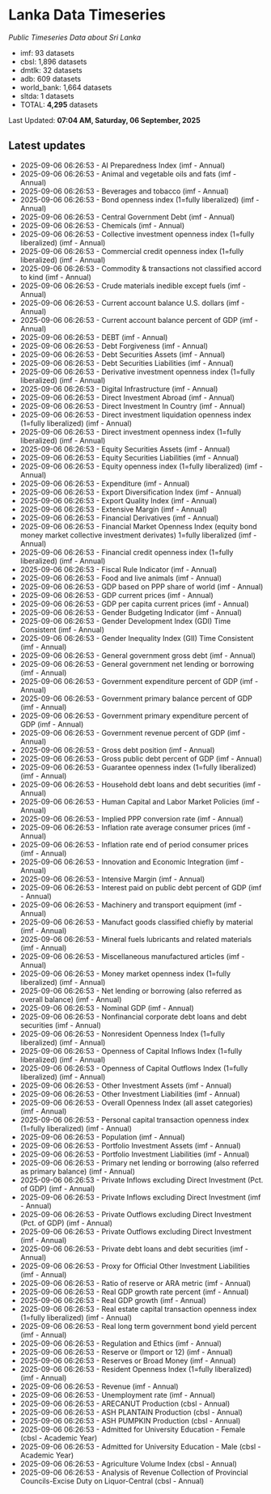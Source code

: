 # Lanka Data Timeseries
*Public Timeseries Data about Sri Lanka*

* imf: 93 datasets
* cbsl: 1,896 datasets
* dmtlk: 32 datasets
* adb: 609 datasets
* world_bank: 1,664 datasets
* sltda: 1 datasets
* TOTAL: **4,295** datasets

Last Updated: **07:04 AM, Saturday, 06 September, 2025**

## Latest updates

* 2025-09-06 06:26:53 - AI Preparedness Index (imf - Annual)
* 2025-09-06 06:26:53 - Animal and vegetable oils and fats (imf - Annual)
* 2025-09-06 06:26:53 - Beverages and tobacco (imf - Annual)
* 2025-09-06 06:26:53 - Bond openness index (1=fully liberalized) (imf - Annual)
* 2025-09-06 06:26:53 - Central Government Debt (imf - Annual)
* 2025-09-06 06:26:53 - Chemicals (imf - Annual)
* 2025-09-06 06:26:53 - Collective investment openness index (1=fully liberalized) (imf - Annual)
* 2025-09-06 06:26:53 - Commercial credit openness index (1=fully liberalized) (imf - Annual)
* 2025-09-06 06:26:53 - Commodity & transactions not classified accord to kind (imf - Annual)
* 2025-09-06 06:26:53 - Crude materials inedible except fuels (imf - Annual)
* 2025-09-06 06:26:53 - Current account balance U.S. dollars (imf - Annual)
* 2025-09-06 06:26:53 - Current account balance percent of GDP (imf - Annual)
* 2025-09-06 06:26:53 - DEBT (imf - Annual)
* 2025-09-06 06:26:53 - Debt Forgiveness (imf - Annual)
* 2025-09-06 06:26:53 - Debt Securities Assets (imf - Annual)
* 2025-09-06 06:26:53 - Debt Securities Liabilities (imf - Annual)
* 2025-09-06 06:26:53 - Derivative investment openness index (1=fully liberalized) (imf - Annual)
* 2025-09-06 06:26:53 - Digital Infrastructure (imf - Annual)
* 2025-09-06 06:26:53 - Direct Investment Abroad (imf - Annual)
* 2025-09-06 06:26:53 - Direct Investment In Country (imf - Annual)
* 2025-09-06 06:26:53 - Direct investment liquidation openness index (1=fully liberalized) (imf - Annual)
* 2025-09-06 06:26:53 - Direct investment openness index (1=fully liberalized) (imf - Annual)
* 2025-09-06 06:26:53 - Equity Securities Assets (imf - Annual)
* 2025-09-06 06:26:53 - Equity Securities Liabilities (imf - Annual)
* 2025-09-06 06:26:53 - Equity openness index (1=fully liberalized) (imf - Annual)
* 2025-09-06 06:26:53 - Expenditure (imf - Annual)
* 2025-09-06 06:26:53 - Export Diversification Index (imf - Annual)
* 2025-09-06 06:26:53 - Export Quality Index (imf - Annual)
* 2025-09-06 06:26:53 - Extensive Margin (imf - Annual)
* 2025-09-06 06:26:53 - Financial Derivatives (imf - Annual)
* 2025-09-06 06:26:53 - Financial Market Openness Index (equity bond money market collective investment derivates) 1=fully liberalized (imf - Annual)
* 2025-09-06 06:26:53 - Financial credit openness index (1=fully liberalized) (imf - Annual)
* 2025-09-06 06:26:53 - Fiscal Rule Indicator (imf - Annual)
* 2025-09-06 06:26:53 - Food and live animals (imf - Annual)
* 2025-09-06 06:26:53 - GDP based on PPP share of world (imf - Annual)
* 2025-09-06 06:26:53 - GDP current prices (imf - Annual)
* 2025-09-06 06:26:53 - GDP per capita current prices (imf - Annual)
* 2025-09-06 06:26:53 - Gender Budgeting Indicator (imf - Annual)
* 2025-09-06 06:26:53 - Gender Development Index (GDI) Time Consistent (imf - Annual)
* 2025-09-06 06:26:53 - Gender Inequality Index (GII) Time Consistent (imf - Annual)
* 2025-09-06 06:26:53 - General government gross debt (imf - Annual)
* 2025-09-06 06:26:53 - General government net lending or borrowing (imf - Annual)
* 2025-09-06 06:26:53 - Government expenditure percent of GDP (imf - Annual)
* 2025-09-06 06:26:53 - Government primary balance percent of GDP (imf - Annual)
* 2025-09-06 06:26:53 - Government primary expenditure percent of GDP (imf - Annual)
* 2025-09-06 06:26:53 - Government revenue percent of GDP (imf - Annual)
* 2025-09-06 06:26:53 - Gross debt position (imf - Annual)
* 2025-09-06 06:26:53 - Gross public debt percent of GDP (imf - Annual)
* 2025-09-06 06:26:53 - Guarantee openness index (1=fully liberalized) (imf - Annual)
* 2025-09-06 06:26:53 - Household debt loans and debt securities (imf - Annual)
* 2025-09-06 06:26:53 - Human Capital and Labor Market Policies (imf - Annual)
* 2025-09-06 06:26:53 - Implied PPP conversion rate (imf - Annual)
* 2025-09-06 06:26:53 - Inflation rate average consumer prices (imf - Annual)
* 2025-09-06 06:26:53 - Inflation rate end of period consumer prices (imf - Annual)
* 2025-09-06 06:26:53 - Innovation and Economic Integration (imf - Annual)
* 2025-09-06 06:26:53 - Intensive Margin (imf - Annual)
* 2025-09-06 06:26:53 - Interest paid on public debt percent of GDP (imf - Annual)
* 2025-09-06 06:26:53 - Machinery and transport equipment (imf - Annual)
* 2025-09-06 06:26:53 - Manufact goods classified chiefly by material (imf - Annual)
* 2025-09-06 06:26:53 - Mineral fuels lubricants and related materials (imf - Annual)
* 2025-09-06 06:26:53 - Miscellaneous manufactured articles (imf - Annual)
* 2025-09-06 06:26:53 - Money market openness index (1=fully liberalized) (imf - Annual)
* 2025-09-06 06:26:53 - Net lending or borrowing (also referred as overall balance) (imf - Annual)
* 2025-09-06 06:26:53 - Nominal GDP (imf - Annual)
* 2025-09-06 06:26:53 - Nonfinancial corporate debt loans and debt securities (imf - Annual)
* 2025-09-06 06:26:53 - Nonresident Openness Index (1=fully liberalized) (imf - Annual)
* 2025-09-06 06:26:53 - Openness of Capital Inflows Index (1=fully liberalized) (imf - Annual)
* 2025-09-06 06:26:53 - Openness of Capital Outflows Index (1=fully liberalized) (imf - Annual)
* 2025-09-06 06:26:53 - Other Investment Assets (imf - Annual)
* 2025-09-06 06:26:53 - Other Investment Liabilities (imf - Annual)
* 2025-09-06 06:26:53 - Overall Openness Index (all asset categories) (imf - Annual)
* 2025-09-06 06:26:53 - Personal capital transaction openness index (1=fully liberalized) (imf - Annual)
* 2025-09-06 06:26:53 - Population (imf - Annual)
* 2025-09-06 06:26:53 - Portfolio Investment Assets (imf - Annual)
* 2025-09-06 06:26:53 - Portfolio Investment Liabilities (imf - Annual)
* 2025-09-06 06:26:53 - Primary net lending or borrowing (also referred as primary balance) (imf - Annual)
* 2025-09-06 06:26:53 - Private Inflows excluding Direct Investment (Pct. of GDP) (imf - Annual)
* 2025-09-06 06:26:53 - Private Inflows excluding Direct Investment (imf - Annual)
* 2025-09-06 06:26:53 - Private Outflows excluding Direct Investment (Pct. of GDP) (imf - Annual)
* 2025-09-06 06:26:53 - Private Outflows excluding Direct Investment (imf - Annual)
* 2025-09-06 06:26:53 - Private debt loans and debt securities (imf - Annual)
* 2025-09-06 06:26:53 - Proxy for Official Other Investment Liabilities (imf - Annual)
* 2025-09-06 06:26:53 - Ratio of reserve or ARA metric (imf - Annual)
* 2025-09-06 06:26:53 - Real GDP growth rate percent (imf - Annual)
* 2025-09-06 06:26:53 - Real GDP growth (imf - Annual)
* 2025-09-06 06:26:53 - Real estate capital transaction openness index (1=fully liberalized) (imf - Annual)
* 2025-09-06 06:26:53 - Real long term government bond yield percent (imf - Annual)
* 2025-09-06 06:26:53 - Regulation and Ethics (imf - Annual)
* 2025-09-06 06:26:53 - Reserve or (Import or 12) (imf - Annual)
* 2025-09-06 06:26:53 - Reserves or Broad Money (imf - Annual)
* 2025-09-06 06:26:53 - Resident Openness Index (1=fully liberalized) (imf - Annual)
* 2025-09-06 06:26:53 - Revenue (imf - Annual)
* 2025-09-06 06:26:53 - Unemployment rate (imf - Annual)
* 2025-09-06 06:26:53 - ARECANUT Production (cbsl - Annual)
* 2025-09-06 06:26:53 - ASH PLANTAIN Production (cbsl - Annual)
* 2025-09-06 06:26:53 - ASH PUMPKIN Production (cbsl - Annual)
* 2025-09-06 06:26:53 - Admitted for University Education - Female (cbsl - Academic Year)
* 2025-09-06 06:26:53 - Admitted for University Education - Male (cbsl - Academic Year)
* 2025-09-06 06:26:53 - Agriculture Volume Index (cbsl - Annual)
* 2025-09-06 06:26:53 - Analysis of Revenue Collection of Provincial Councils-Excise Duty on Liquor-Central (cbsl - Annual)